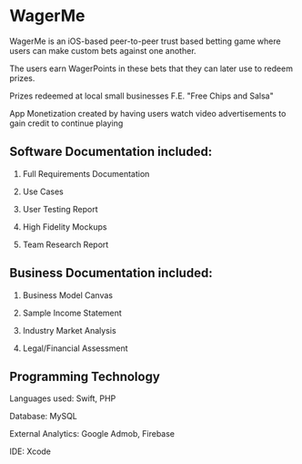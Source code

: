 # WagerMe

WagerMe is an iOS-based peer-to-peer trust based betting game where users can make custom bets against one another. 

The users earn WagerPoints in these bets that they can later use to redeem prizes.

Prizes redeemed at local small businesses F.E. "Free Chips and Salsa"

App Monetization created by having users watch video advertisements to gain credit to continue playing

## Software Documentation included:

1. Full Requirements Documentation

2. Use Cases

3. User Testing Report

4. High Fidelity Mockups

5. Team Research Report

## Business Documentation included:

1. Business Model Canvas

2. Sample Income Statement

3. Industry Market Analysis

4. Legal/Financial Assessment

## Programming Technology

Languages used: Swift, PHP

Database: MySQL

External Analytics: Google Admob, Firebase

IDE: Xcode
